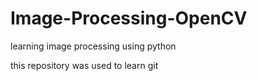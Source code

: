 # Image-Processing-OpenCV
learning image processing using python

this repository was used to learn git

